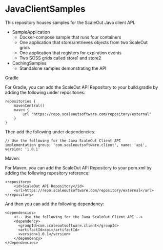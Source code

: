 # JavaClientSamples
 
This repository houses samples for the ScaleOut Java client API. 

- SampleApplication
	- Docker-compose sample that runs four containers 
	- One application that stores/retrieves objects from two ScaleOut grids
	- One application that registers for expiration events
	- Two SOSS grids called store1 and store2
- CachingSamples
	- Standalone samples demonstrating the API 


Gradle

For Gradle, you can add the ScaleOut API Repository to your build.gradle by adding the following under repositories:
```
repositories {
    mavenCentral()
    maven {
        url "https://repo.scaleoutsoftware.com/repository/external"
    }
}
```

Then add the following under dependencies: 
```
// Use the following for the Java ScaleOut Client API
implementation group: 'com.scaleoutsoftware.client', name: 'api', version: '1.0.1'
```

Maven: 

For Maven, you can add the ScaleOut API Repository to your pom.xml by adding the following repository reference:
```
<repository>
    <id>ScaleOut API Repository</id>
    <url>https://repo.scaleoutsoftware.com/repository/external</url>
</repository>
```

And then you can add the following dependency:
```
<dependencies>
    <!-- Use the following for the Java ScaleOut Client API -->
    <dependency>
      <groupId>com.scaleoutsoftware.client</groupId>
      <artifactId>api</artifactId>
      <version>1.0.1</version>
    </dependency>
</dependencies>
```

